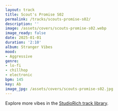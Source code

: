 ```yaml
---
layout: track
title: Scout's Promise S02
permalink: /tracks/scouts-promise-s02/
description: ''
image: /assets/covers/scouts-promise-s02.webp
image_ready: false
date: 2025-01-01
duration: '2:10'
album: Stranger Vibes
mood:
- Aggressive
genre:
- lo-fi
- chillhop
- electronic
bpm: 145
key: Ab
image_jpg: /assets/covers/scouts-promise-s02.jpg
---
```


Explore more vibes in the [StudioRich track library](/tracks/).
